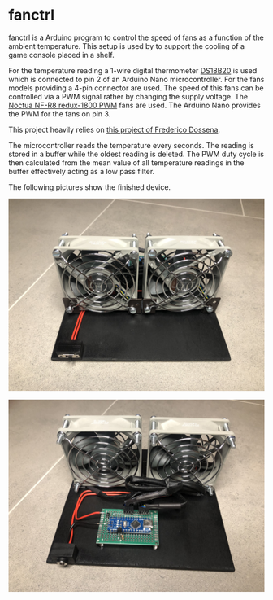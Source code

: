 # fanctrl

fanctrl is a Arduino program to control the speed of fans as a function of the
ambient temperature. This setup is used by to support the cooling of a game
console placed in a shelf.

For the temperature reading a 1-wire digital thermometer
[DS18B20](https://www.maximintegrated.com/en/products/sensors/DS18B20.html) is
used which is connected to pin 2 of an Arduino Nano microcontroller. For the
fans models providing a 4-pin connector are used. The speed of this fans can be
controlled via a PWM signal rather by changing the supply voltage. The
[Noctua NF-R8 redux-1800 PWM](https://noctua.at/en/nf-r8-redux-1800-pwm)
fans are used. The Arduino Nano provides the PWM for the fans on pin 3.

This project heavily relies on
[this project of Frederico Dossena](https://fdossena.com/?p=ArduinoFanControl/i.md).

The microcontroller reads the temperature every seconds. The reading is stored
in a buffer while the oldest reading is deleted. The PWM duty cycle is then
calculated from the mean value of all temperature readings in the buffer
effectively acting as a low pass filter.

The following pictures show the finished device.

![Fanctrl Device, front](https://raw.githubusercontent.com/rzbrk/fanctrl/master/fanctrl_front.jpg)

![Fanctrl Device, back](https://raw.githubusercontent.com/rzbrk/fanctrl/master/fanctrl_back.jpg)
